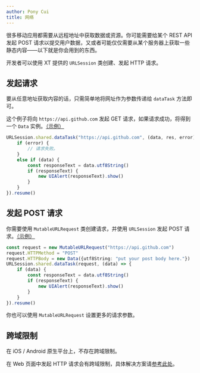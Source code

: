 ```yaml
---
author: Pony Cui
title: 网络
---
```


很多移动应用都需要从远程地址中获取数据或资源。你可能需要给某个 REST API 发起 POST 请求以提交用户数据，又或者可能仅仅需要从某个服务器上获取一些静态内容——以下就是你会用到的东西。

开发者可以使用 XT 提供的 ```URLSession``` 类创建、发起 HTTP 请求。

## 发起请求

要从任意地址获取内容的话，只需简单地将网址作为参数传递给 ```dataTask``` 方法即可。

这个例子将向 `https://api.github.com` 发起 GET 请求，如果请求成功，将得到一个 `Data` 实例。[（示例）](https://stackblitz.com/edit/xt-sample-networking)

```typescript
URLSession.shared.dataTask("https://api.github.com", (data, res, error) => {
    if (error) {
        // 请求失败。
    }
    else if (data) {
        const responseText = data.utf8String()
        if (responseText) {
            new UIAlert(responseText).show()
        }
    }
}).resume()
```

## 发起 POST 请求

你需要使用 ```MutableURLRequest``` 类创建请求，并使用 ```URLSession``` 发起 POST 请求。[（示例）](https://stackblitz.com/edit/xt-sample-networking-post)

```typescript
const request = new MutableURLRequest("https://api.github.com")
request.HTTPMethod = "POST"
request.HTTPBody = new Data({utf8String: "put your post body here."})
URLSession.shared.dataTask(request, (data) => {
    if (data) {
        const responseText = data.utf8String()
        if (responseText) {
            new UIAlert(responseText).show()
        }
    }
}).resume()
```

你也可以使用 ```MutableURLRequest``` 设置更多的请求参数。

## 跨域限制

在 iOS / Android 原生平台上，不存在跨域限制。

在 Web 页面中发起 HTTP 请求会有跨域限制，具体解决方案请[参考此处](https://developer.mozilla.org/zh-CN/docs/Web/HTTP/Access_control_CORS)。